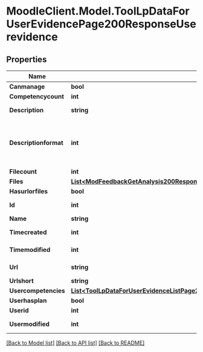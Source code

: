 # MoodleClient.Model.ToolLpDataForUserEvidencePage200ResponseUserevidence

## Properties

Name | Type | Description | Notes
------------ | ------------- | ------------- | -------------
**Canmanage** | **bool** | canmanage | 
**Competencycount** | **int** | competencycount | 
**Description** | **string** | description | [default to ""]
**Descriptionformat** | **int** | description format (1 &#x3D; HTML, 0 &#x3D; MOODLE, 2 &#x3D; PLAIN, or 4 &#x3D; MARKDOWN) | [optional] [default to 1]
**Filecount** | **int** | filecount | 
**Files** | [**List&lt;ModFeedbackGetAnalysis200ResponseItemsdataInnerItemItemfilesInner&gt;**](ModFeedbackGetAnalysis200ResponseItemsdataInnerItemItemfilesInner.md) |  | 
**Hasurlorfiles** | **bool** | hasurlorfiles | 
**Id** | **int** | id | [default to 0]
**Name** | **string** | name | 
**Timecreated** | **int** | timecreated | [default to 0]
**Timemodified** | **int** | timemodified | [default to 0]
**Url** | **string** | url | [default to ""]
**Urlshort** | **string** | urlshort | 
**Usercompetencies** | [**List&lt;ToolLpDataForUserEvidenceListPage200ResponseEvidenceInnerUsercompetenciesInner&gt;**](ToolLpDataForUserEvidenceListPage200ResponseEvidenceInnerUsercompetenciesInner.md) |  | [optional] 
**Userhasplan** | **bool** | userhasplan | 
**Userid** | **int** | userid | 
**Usermodified** | **int** | usermodified | [default to 0]

[[Back to Model list]](../README.md#documentation-for-models) [[Back to API list]](../README.md#documentation-for-api-endpoints) [[Back to README]](../README.md)

